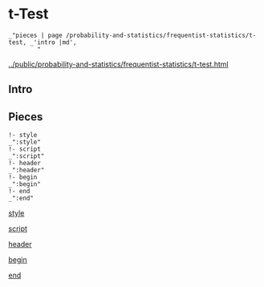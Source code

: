 # t-Test

    _"pieces | page /probability-and-statistics/frequentist-statistics/t-test, _'intro |md',
            "

[../public/probability-and-statistics/frequentist-statistics/t-test.html](# "save:")


## Intro

## Pieces

    !- style
    _":style"
    !- script
    _":script"
    !- header
    _":header"
    !- begin
    _":begin"
    !- end
    _":end"

[style]() 

[script]()

[header]()

[begin]()

[end]()

